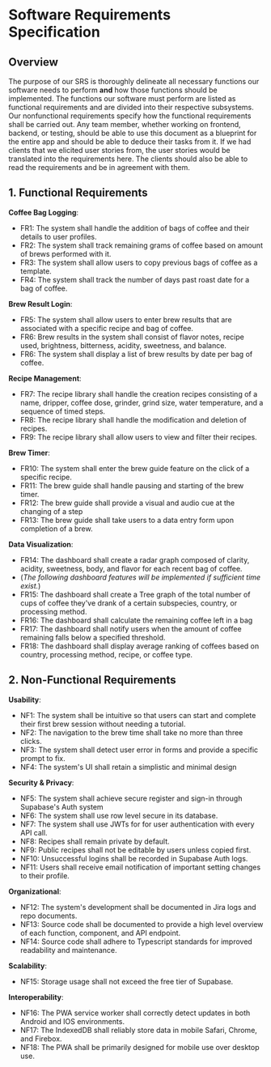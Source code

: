 # Software Requirements Specification

## Overview
The purpose of our SRS is thoroughly delineate all necessary functions our software needs to perform __and__ how those functions should be implemented. The functions our software must perform are listed as functional requirements and are divided into their respective subsystems. Our nonfunctional requirements specify how the functional requirements shall be carried out. Any team member, whether working on frontend, backend, or testing, should be able to use this document as a blueprint for the entire app and should be able to deduce their tasks from it. If we had clients that we elicited user stories from, the user stories would be translated into the requirements here. The clients should also be able to read the requirements and be in agreement with them. 

## 1. Functional Requirements
__Coffee Bag Logging__:
- FR1: The system shall handle the addition of bags of coffee and their details to user profiles.
- FR2: The system shall track remaining grams of coffee based on amount of brews performed with it.
- FR3: The system shall allow users to copy previous bags of coffee as a template.
- FR4: The system shall track the number of days past roast date for a bag of coffee.

__Brew Result Login__:
- FR5: The system shall allow users to enter brew results that are associated with a specific recipe and bag of coffee.
- FR6: Brew results in the system shall consist of flavor notes, recipe used, brightness, bitterness, acidity, sweetness, and balance. 
- FR6: The system shall display a list of brew results by date per bag of coffee.

    
__Recipe Management__:
- FR7: The recipe library shall handle the creation recipes consisting of a name, dripper, coffee dose, grinder, grind size, water temperature, and a sequence of timed steps.
- FR8: The recipe library shall handle the modification and deletion of recipes.
- FR9: The recipe library shall allow users to view and filter their recipes.

__Brew Timer__:
- FR10: The system shall enter the brew guide feature on the click of a specific recipe.
- FR11: The brew guide shall handle pausing and starting of the brew timer.
- FR12: The brew guide shall provide a visual and audio cue at the changing of a step
- FR13: The brew guide shall take users to a data entry form upon completion of a brew.

__Data Visualization__:
- FR14: The dashboard shall create a radar graph composed of clarity, acidity, sweetness, body, and flavor for each recent bag of coffee.
- (_The following dashboard features will be implemented if sufficient time exist._)
- FR15: The dashboard shall create a Tree graph of the total number of cups of coffee they've drank of a certain subspecies, country, or processing method.
- FR16: The dashboard shall calculate the remaining coffee left in a bag 
- FR17: The dashboard shall notify users when the amount of coffee remaining falls below a specified threshold.
- FR18: The dashboard shall display average ranking of coffees based on country, processing method, recipe, or coffee type.


## 2. Non-Functional Requirements
__Usability__:
- NF1: The system shall be intuitive so that users can start and complete their first brew session without needing a tutorial.
- NF2: The navigation to the brew time shall take no more than three clicks.
- NF3: The system shall detect user error in forms and provide a specific prompt to fix.
- NF4: The system's UI shall retain a simplistic and minimal design

__Security & Privacy__:
- NF5: The system shall achieve secure register and sign-in through Supabase's Auth system
- NF6: The system shall use row level secure in its database.
- NF7: The system shall use JWTs for for user authentication with every API call. 
- NF8: Recipes shall remain private by default.
- NF9: Public recipes shall not be editable by users unless copied first.
- NF10: Unsuccessful logins shall be recorded in Supabase Auth logs.
- NF11: Users shall receive email notification of important setting changes to their profile.

__Organizational__:
- NF12: The system's development shall be documented in Jira logs and repo documents.
- NF13: Source code shall be documented to provide a high level overview of each function, component, and API endpoint.
- NF14: Source code shall adhere to Typescript standards for improved readability and maintenance.

__Scalability__:
- NF15: Storage usage shall not exceed the free tier of Supabase.

__Interoperability__:
- NF16: The PWA service worker shall correctly detect updates in both Android and IOS environments.
- NF17: The IndexedDB shall reliably store data in mobile Safari, Chrome, and Firebox.
- NF18: The PWA shall be primarily designed for mobile use over desktop use.